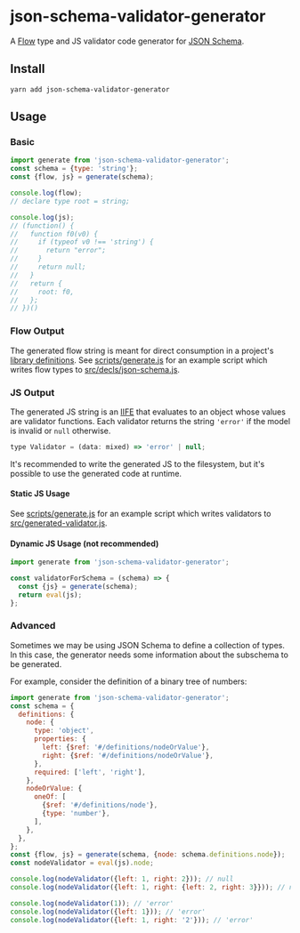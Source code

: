 # json-schema-validator-generator

A [Flow](https://flow.org/) type and JS validator code generator for [JSON Schema](http://json-schema.org/).

## Install
```
yarn add json-schema-validator-generator
```

## Usage
### Basic

```js
import generate from 'json-schema-validator-generator';
const schema = {type: 'string'};
const {flow, js} = generate(schema);

console.log(flow);
// declare type root = string;

console.log(js);
// (function() {
//   function f0(v0) {
//     if (typeof v0 !== 'string') {
//       return "error";
//     }
//     return null;
//   }
//   return {
//     root: f0,
//   };
// })()
```

### Flow Output
The generated flow string is meant for direct consumption in a project's [library definitions](https://flow.org/en/docs/libdefs/creation/). See [scripts/generate.js](https://github.com/danwang/json-schema-validator-generator/blob/master/scripts/generate.js) for an example script which writes flow types to [src/decls/json-schema.js](https://github.com/danwang/json-schema-validator-generator/blob/master/src/decls/json-schema.js).

### JS Output
The generated JS string is an [IIFE](https://en.wikipedia.org/wiki/Immediately-invoked_function_expression) that evaluates to an object whose values are validator functions. Each validator returns the string `'error'` if the model is invalid or `null` otherwise.

```js
type Validator = (data: mixed) => 'error' | null;
```

It's recommended to write the generated JS to the filesystem, but it's possible to use the generated code at runtime.

#### Static JS Usage
See [scripts/generate.js](https://github.com/danwang/json-schema-validator-generator/blob/master/scripts/generate.js) for an example script which writes validators to [src/generated-validator.js](https://github.com/danwang/json-schema-validator-generator/blob/master/src/generated-validator.js).

#### Dynamic JS Usage (not recommended)
```js
import generate from 'json-schema-validator-generator';

const validatorForSchema = (schema) => {
  const {js} = generate(schema);
  return eval(js);
};
```

### Advanced
Sometimes we may be using JSON Schema to define a collection of types. In this case, the generator needs some information about the subschema to be generated.

For example, consider the definition of a binary tree of numbers:

```js
import generate from 'json-schema-validator-generator';
const schema = {
  definitions: {
    node: {
      type: 'object',
      properties: {
        left: {$ref: '#/definitions/nodeOrValue'},
        right: {$ref: '#/definitions/nodeOrValue'},
      },
      required: ['left', 'right'],
    },
    nodeOrValue: {
      oneOf: [
        {$ref: '#/definitions/node'},
        {type: 'number'},
      ],
    },
  },
};
const {flow, js} = generate(schema, {node: schema.definitions.node});
const nodeValidator = eval(js).node;

console.log(nodeValidator({left: 1, right: 2})); // null
console.log(nodeValidator({left: 1, right: {left: 2, right: 3}})); // null

console.log(nodeValidator(1)); // 'error'
console.log(nodeValidator({left: 1})); // 'error'
console.log(nodeValidator({left: 1, right: '2'})); // 'error'
```
